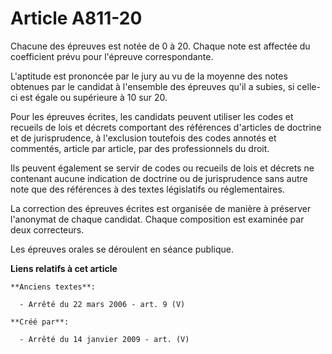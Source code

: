 # Article A811-20

Chacune des épreuves est notée de 0 à 20. Chaque note est affectée du coefficient prévu pour l'épreuve correspondante.

L'aptitude est prononcée par le jury au vu de la moyenne des notes obtenues par le candidat à l'ensemble des épreuves qu'il a
subies, si celle-ci est égale ou supérieure à 10 sur 20.

Pour les épreuves écrites, les candidats peuvent utiliser les codes et recueils de lois et décrets comportant des références
d'articles de doctrine et de jurisprudence, à l'exclusion toutefois des codes annotés et commentés, article par article, par
des professionnels du droit. 

Ils peuvent également se servir de codes ou recueils de lois et décrets ne contenant aucune indication de doctrine ou de
jurisprudence sans autre note que des références à des textes législatifs ou réglementaires.

La correction des épreuves écrites est organisée de manière à préserver l'anonymat de chaque candidat. Chaque composition est
examinée par deux correcteurs.

Les épreuves orales se déroulent en séance publique.

**Liens relatifs à cet article**

	**Anciens textes**:

	  - Arrêté du 22 mars 2006 - art. 9 (V)

	**Créé par**:

	  - Arrêté du 14 janvier 2009 - art. (V)

